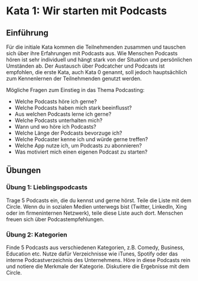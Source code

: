 # Kata 1: Wir starten mit Podcasts

## Einführung

Für die initiale Kata kommen die Teilnehmenden zusammen und tauschen sich über ihre Erfahrungen mit Podcasts aus. Wie Menschen Podcasts hören ist sehr individuell und hängt stark von der Situation und persönlichen Umständen ab. Der Austausch über Podcatcher und Podcasts ist empfohlen, die erste Kata, auch Kata 0 genannt, soll jedoch hauptsächlich zum Kennenlernen der Teilnehmenden genutzt werden.

Mögliche Fragen zum Einstieg in das Thema Podcasting:

* Welche Podcasts höre ich gerne?
* Welche Podcasts haben mich stark beeinflusst?
* Aus welchen Podcasts lerne ich gerne?
* Welche Podcasts unterhalten mich?
* Wann und wo höre ich Podcasts?
* Welche Länge der Podcasts bevorzuge ich?
* Welche Podcaster kenne ich und würde gerne treffen?
* Welche App nutze ich, um Podcasts zu abonnieren?
* Was motiviert mich einen eigenen Podcast zu starten?

## Übungen

### Übung 1: Lieblingspodcasts

Trage 5 Podcasts ein, die du kennst und gerne hörst. Teile die Liste mit dem Circle. Wenn du in sozialen Medien unterwegs bist (Twitter, LinkedIn, Xing oder im firmeninternen Netzwerk), teile diese Liste auch dort. Menschen freuen sich über Podcastempfehlungen.


### Übung 2: Kategorien

Finde 5 Podcasts aus verschiedenen Kategorien, z.B. Comedy, Business, Education etc. Nutze dafür Verzeichnisse wie iTunes, Spotify oder das interne Podcastverzeichnis des Unternehmens. Höre in diese Podcasts rein und notiere die Merkmale der Kategorie. Diskutiere die Ergebnisse mit dem Circle.
